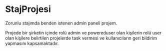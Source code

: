 # StajProjesi

Zorunlu stajımda benden istenen admin paneli projem.

Projede bir şirketin içinde rolü admin ve powereduser olan kişilerin  rolü user olan kişilere belirtilen projelerde task vermesi ve kullanıcıların geri bildirim yapmasını kapsamaktadır.  
